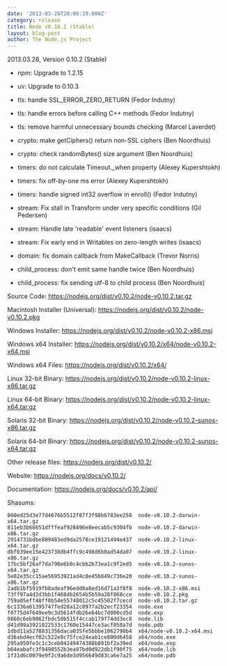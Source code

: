 ```yaml
---
date: '2013-03-28T20:00:39.000Z'
category: release
title: Node v0.10.2 (Stable)
layout: blog-post
author: The Node.js Project
---
```


2013.03.28, Version 0.10.2 (Stable)

- npm: Upgrade to 1.2.15

- uv: Upgrade to 0.10.3

- tls: handle SSL_ERROR_ZERO_RETURN (Fedor Indutny)

- tls: handle errors before calling C++ methods (Fedor Indutny)

- tls: remove harmful unnecessary bounds checking (Marcel Laverdet)

- crypto: make getCiphers() return non-SSL ciphers (Ben Noordhuis)

- crypto: check randomBytes() size argument (Ben Noordhuis)

- timers: do not calculate Timeout.\_when property (Alexey Kupershtokh)

- timers: fix off-by-one ms error (Alexey Kupershtokh)

- timers: handle signed int32 overflow in enroll() (Fedor Indutny)

- stream: Fix stall in Transform under very specific conditions (Gil Pedersen)

- stream: Handle late 'readable' event listeners (isaacs)

- stream: Fix early end in Writables on zero-length writes (isaacs)

- domain: fix domain callback from MakeCallback (Trevor Norris)

- child_process: don't emit same handle twice (Ben Noordhuis)

- child_process: fix sending utf-8 to child process (Ben Noordhuis)

Source Code: https://nodejs.org/dist/v0.10.2/node-v0.10.2.tar.gz

Macintosh Installer (Universal): https://nodejs.org/dist/v0.10.2/node-v0.10.2.pkg

Windows Installer: https://nodejs.org/dist/v0.10.2/node-v0.10.2-x86.msi

Windows x64 Installer: https://nodejs.org/dist/v0.10.2/x64/node-v0.10.2-x64.msi

Windows x64 Files: https://nodejs.org/dist/v0.10.2/x64/

Linux 32-bit Binary: https://nodejs.org/dist/v0.10.2/node-v0.10.2-linux-x86.tar.gz

Linux 64-bit Binary: https://nodejs.org/dist/v0.10.2/node-v0.10.2-linux-x64.tar.gz

Solaris 32-bit Binary: https://nodejs.org/dist/v0.10.2/node-v0.10.2-sunos-x86.tar.gz

Solaris 64-bit Binary: https://nodejs.org/dist/v0.10.2/node-v0.10.2-sunos-x64.tar.gz

Other release files: https://nodejs.org/dist/v0.10.2/

Website: https://nodejs.org/docs/v0.10.2/

Documentation: https://nodejs.org/docs/v0.10.2/api/

Shasums:

```
860ed25d3e77d4676b5512f87f3f98b6783ee258  node-v0.10.2-darwin-x64.tar.gz
811eb3b66651dfffeaf928496e8eecab5c9304fb  node-v0.10.2-darwin-x86.tar.gz
2914731bdbe809483ed9da2578ce19121494e437  node-v0.10.2-linux-x64.tar.gz
dbf039ee15e423738db4ffc9c498d6b0ad54da07  node-v0.10.2-linux-x86.tar.gz
17bc5bf26af7da790e6b0c4cbb2b73ea1c9f2ed5  node-v0.10.2-sunos-x64.tar.gz
5e02e35cc15ae56953921ad4c8e45b849c736e20  node-v0.10.2-sunos-x86.tar.gz
2adb1bf5919fb8adeaf96edd8a8ed16d71a3f8f8  node-v0.10.2-x86.msi
73ff97a4d2d3bb1f468db2654b5b59a28f868cce  node-v0.10.2.pkg
759a05eff48ff0b54e55748012c5c45502f7cecd  node-v0.10.2.tar.gz
6c1336a61395747fed20a12c8977a2b2ecf23354  node.exe
f0775d4f649ee9c3d5614fdb26e64bc7d000cd5d  node.exp
9860c6eb9062fbdc50b515f4ccab179f74dd3ec8  node.lib
d41d99a3921022533c1760e15447ce3acf050a7d  node.pdb
1dbd11a5278831356daca035fe5bbbe1062798b4  x64/node-v0.10.2-x64.msi
d36abd4ecf02c522e8c75fce24eab1ce800d6458  x64/node.exe
295a950fe3c1c3ceb04249474388b891bf2a39ed  x64/node.exp
b64eabafc3f9498552b3ea97bd0d922db1f90f75  x64/node.lib
1f31d6c0079e9f2c9a6de3d956649d83ca6e7a25  x64/node.pdb
```
